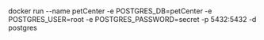###
docker run --name petCenter -e POSTGRES_DB=petCenter -e POSTGRES_USER=root -e POSTGRES_PASSWORD=secret -p 5432:5432 -d postgres

